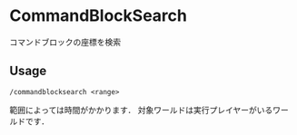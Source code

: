 # CommandBlockSearch
コマンドブロックの座標を検索

## Usage
```
/commandblocksearch <range>
```

範囲によっては時間がかかります．
対象ワールドは実行プレイヤーがいるワールドです．
